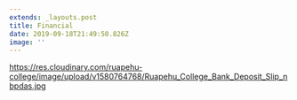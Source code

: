 ```yaml
---
extends: _layouts.post
title: Financial
date: 2019-09-18T21:49:50.826Z
image: ''
---
```

<https://res.cloudinary.com/ruapehu-college/image/upload/v1580764768/Ruapehu_College_Bank_Deposit_Slip_nbpdas.jpg>
